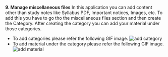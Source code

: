 **9. Manage miscellaneous files**
In this application you can add content other than study notes like Syllabus PDF, Important notices, Images, etc. To add this you have to go tho the miscellaneous files section and then create the Category. After creating the category you can add your material under those categories.<br>
- To add categories please refer the following GIF image.
![add category]( https://drive.google.com/uc?export=view&id=1JXn8FnEV1D1zAU9gcbb42X2aRaezTsx_)
- To add material under the category please refer the following GIF image.
![add material]( https://drive.google.com/uc?export=view&id=1qRuHDHt1Pj-9GCvmKKkuGAAnj-n_nSGA)
